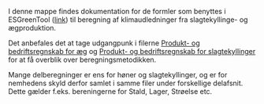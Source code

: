 I denne mappe findes dokumentation for de formler som benyttes i ESGreenTool ([link](https://v2.esgreentool.dk/)) til beregning af klimaudledninger fra slagtekyllinge- og ægproduktion.

Det anbefales det at tage udgangpunk i filerne [Produkt- og bedriftsregnskab for æg](https://github.com/segesdk/ESGT_formler/blob/main/Fjerkrae/Produkt_og_bedriftsregnskab_%C3%A6g.ipynb) og [Produkt- og bedriftsregnskab for slagtekyllinger](https://github.com/segesdk/ESGT_formler/blob/main/Fjerkrae/Produkt_og_bedriftsregnskab_slagtekyllinger.ipynb) for at få overblik over beregningsmetodikken.

Mange delberegninger er ens for høner og slagtekyllinger, og er for nemhedens skyld derfor samlet i samme filer under forskellige delafsnit. Dette gælder f.eks. bereningerne for Stald, Lager, Strøelse etc. 



